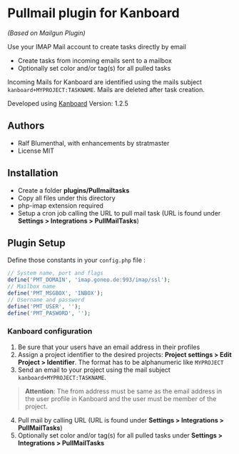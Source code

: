Pullmail plugin for Kanboard
============================
*(Based on Mailgun Plugin)*

Use your IMAP Mail account to create tasks directly by email

- Create tasks from incoming emails sent to a mailbox
- Optionally set color and/or tag(s) for all pulled tasks


Incoming Mails for Kanboard are identified using the mails subject `kanboard+MYPROJECT:TASKNAME`. Mails are deleted after task creation.


Developed using [Kanboard](https://kanboard.org) Version: 1.2.5

Authors
------

- Ralf Blumenthal, with enhancements by stratmaster
- License MIT

Installation
------------

- Create a folder **plugins/Pullmailtasks**
- Copy all files under this directory
- php-imap extension required
- Setup a cron job calling the URL to pull mail task (URL is found under **Settings > Integrations > PullMailTasks**)

Plugin Setup
-------------------------------------------

Define those constants in your `config.php` file :

```php
// System name, port and flags
define('PMT_DOMAIN', 'imap.goneo.de:993/imap/ssl');
// Mailbox name
define('PMT_MSGBOX', 'INBOX');
// Username and password
define('PMT_USER', '');
define('PMT_PASWORD', '');
```

### Kanboard configuration

1. Be sure that your users have an email address in their profiles
2. Assign a project identifier to the desired projects: **Project settings > Edit Project > Identifier**. The format has to be alphanumeric like `MYPROJECT`
3. Send an email to your project using the mail subject `kanboard+MYPROJECT:TASKNAME`.
> **Attention**: The from address must be same as the email address in the user profile in Kanboard and the user must be member of the project.
4. Pull mail by calling URL (URL is found under **Settings > Integrations > PullMailTasks**)
5. Optionally set color and/or tag(s) for all pulled tasks under **Settings > Integrations > PullMailTasks**
